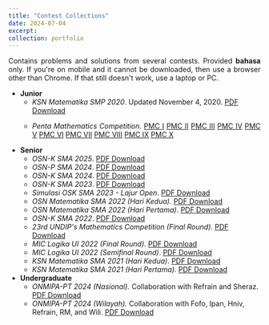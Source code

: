 ```yaml
---
title: "Contest Collections"
date: 2024-07-04
excerpt: 
collection: portfolio
---
```


<p align="justify">Contains problems and solutions from several contests. Provided <b>bahasa</b> only. If you're on mobile and it cannot be downloaded, then use a browser other than Chrome. If that still doesn't work, use a laptop or PC.</p>

* <b>Junior</b>
    * <i>KSN Matematika SMP 2020</i>. Updated November 4, 2020. <a href='http://wildan-wicaksono.github.io/files/Kompetisi Sains Nasional 2020 - SMP MTs.pdf' target="_blank">PDF Download</a>
    * <p align="justify"> <i>Penta Mathematics Competition.</i> <a href='http://wildan-wicaksono.github.io/files/PMC I.pdf'>PMC I</a> <a href='http://wildan-wicaksono.github.io/files/PMC II.pdf' target="_blank">PMC II</a> <a href='http://wildan-wicaksono.github.io/files/PMC III.pdf' target="_blank">PMC III</a> <a href='http://wildan-wicaksono.github.io/files/PMC IV.pdf' target="_blank">PMC IV</a> <a href='http://wildan-wicaksono.github.io/files/PMC V.pdf' target="_blank">PMC V</a> <a href='http://wildan-wicaksono.github.io/files/PMC VI.pdf' target="_blank">PMC VI</a> <a href='http://wildan-wicaksono.github.io/files/PMC VII.pdf' target="_blank">PMC VII</a> <a href='http://wildan-wicaksono.github.io/files/PMC VIII.pdf' target="_blank">PMC VIII</a> <a href='http://wildan-wicaksono.github.io/files/PMC IX.pdf' target="_blank">PMC IX</a> <a href='http://wildan-wicaksono.github.io/files/PMC X.pdf' target="_blank">PMC X</a> </p>
* <b>Senior</b>
    * <i>OSN-K SMA 2025</i>. <a href='http://wildan-wicaksono.github.io/files/OSK SMA 2025.pdf' target="_blank">PDF Download</a>
    * <i>OSN-P SMA 2024</i>. <a href='http://wildan-wicaksono.github.io/files/OSP SMA 2024.pdf' target="_blank">PDF Download</a>
    * <i>OSN-K SMA 2024</i>. <a href='http://wildan-wicaksono.github.io/files/OSK SMA 2024.pdf' target="_blank">PDF Download</a>
    * <i>OSN-K SMA 2023</i>. <a href='http://wildan-wicaksono.github.io/files/OSK SMA 2023.pdf' target="_blank">PDF Download</a>
    * <i>Simulasi OSK SMA 2023 - Lajur Open</i>. <a href='http://wildan-wicaksono.github.io/files/Soal dan Solusi Simulasi OSK SMA 2023 - Lajur Open 2023.pdf' target="_blank">PDF Download</a>
    * <i>OSN Matematika SMA 2022 (Hari Kedua)</i>. <a href='http://wildan-wicaksono.github.io/files/Soal dan Solusi OSN SMA 2022 Hari Kedua.pdf' target="_blank">PDF Download</a>
    * <i>OSN Matematika SMA 2022 (Hari Pertama)</i>. <a href='http://wildan-wicaksono.github.io/files/Soal dan Solusi OSN SMA 2022 Hari Pertama.pdf' target="_blank">PDF Download</a>
    * <i>OSN-K SMA 2022</i>. <a href='http://wildan-wicaksono.github.io/files/Soal dan Pembahasan OSK 2022.pdf' target="_blank">PDF Download</a>
    * <i>23rd UNDIP's Mathematics Competition (Final Round)</i>. <a href='http://wildan-wicaksono.github.io/files/Final Round_UNDIP 2022.pdf' target="_blank">PDF Download</a>
    * <i>MIC Logika UI 2022 (Final Round)</i>. <a href='http://wildan-wicaksono.github.io/files/MIC 2022_Final Round Logika UI.pdf' target="_blank">PDF Download</a>
    * <i>MIC Logika UI 2022 (Semifinal Round)</i>. <a href='http://wildan-wicaksono.github.io/files/MIC 2022_Semifinal Round Logika UI.pdf' target="_blank">PDF Download</a>
    * <i>KSN Matematika SMA 2021 (Hari Kedua)</i>. <a href='http://wildan-wicaksono.github.io/files/KSN 2021 Hari Kedua.pdf' target="_blank">PDF Download</a>
    * <i>KSN Matematika SMA 2021 (Hari Pertama).</i> <a href='http://wildan-wicaksono.github.io/files/KSN 2021 Hari Pertama.pdf' target="_blank">PDF Download</a>
* <b>Undergraduate</b>
    * <i>ONMIPA-PT 2024 (Nasional).</i> Collaboration with Refrain and Sheraz. <a href='http://wildan-wicaksono.github.io/files/Olympiad/ONMIPA_Nas2024.pdf' target="_blank">PDF Download</a>
    * <i>ONMIPA-PT 2024 (Wilayah).</i> Collaboration with Fofo, Ipan, Hniv, Refrain, RM, and Wili. <a href='http://wildan-wicaksono.github.io/files/Olympiad/ONMIPA_Wil2024.pdf' target="_blank">PDF Download</a>
